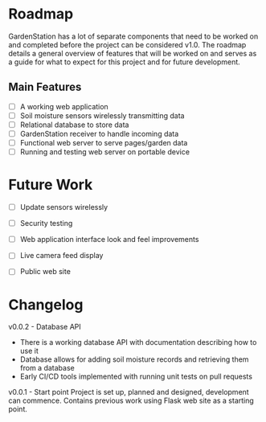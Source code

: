 # Roadmap 
GardenStation has a lot of separate components that need to be worked on and completed before the project can be considered v1.0. The roadmap details a general overview of features that will be worked on and serves as a guide for what to expect for this project and for future development. 

## Main Features
- [ ] A working web application
- [ ] Soil moisture sensors wirelessly transmitting data
- [ ] Relational database to store data
- [ ] GardenStation receiver to handle incoming data
- [ ] Functional web server to serve pages/garden data
- [ ] Running and testing web server on portable device
# Future Work
- [ ] Update sensors wirelessly
- [ ] Security testing
- [ ] Web application interface look and feel improvements
- [ ] Live camera feed display
- [ ] Public web site


# Changelog

v0.0.2 - Database API
- There is a working database API with documentation describing how to use it
- Database allows for adding soil moisture records and retrieving them from a database
- Early CI/CD tools implemented with running unit tests on pull requests

v0.0.1 - Start point
Project is set up, planned and designed, development can commence. Contains previous work using Flask web site as a starting point.
